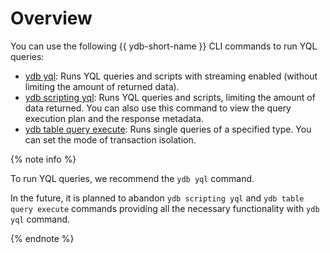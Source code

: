 # Overview

You can use the following {{ ydb-short-name }} CLI commands to run YQL queries:

* [ydb yql](yql.md): Runs YQL queries and scripts with streaming enabled (without limiting the amount of returned data).
* [ydb scripting yql](scripting-yql.md): Runs YQL queries and scripts, limiting the amount of data returned. You can also use this command to view the query execution plan and the response metadata.
* [ydb table query execute](table-query-execute.md): Runs single queries of a specified type. You can set the mode of transaction isolation.

{% note info %}

To run YQL queries, we recommend the `ydb yql` command.

In the future, it is planned to abandon `ydb scripting yql` and `ydb table query execute` commands providing all the necessary functionality with `ydb yql` command.

{% endnote %}
